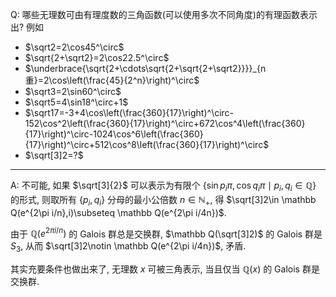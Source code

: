 Q: 哪些无理数可由有理度数的三角函数(可以使用多次不同角度)的有理函数表示出? 例如

* $\sqrt2=2\cos45^\circ$
* $\sqrt{2+\sqrt2}=2\cos22.5^\circ$
* $\underbrace{\sqrt{2+\cdots\sqrt{2+\sqrt{2+\sqrt2}}}}_{n重}=2\cos\left(\frac{45}{2^n}\right)^\circ$
* $\sqrt3=2\sin60^\circ$
* $\sqrt5=4\sin18^\circ+1$
* $\sqrt17=-3+4\cos\left(\frac{360}{17}\right)^\circ-152\cos^2\left(\frac{360}{17}\right)^\circ+672\cos^4\left(\frac{360}{17}\right)^\circ-1024\cos^6\left(\frac{360}{17}\right)^\circ+512\cos^8\left(\frac{360}{17}\right)^\circ$
* $\sqrt[3]2=?$

***

A: 不可能, 如果 $\sqrt[3]{2}$ 可以表示为有限个 $\{\sin p_i\pi, \cos q_i\pi\mid p_i,q_i\in \mathbb Q\}$ 的形式, 则取所有 $\{p_i,q_i\}$ 分母的最小公倍数 $n\in \mathbb N_+$, 得 $\sqrt[3]2\in \mathbb Q(e^{2\pi i/n},i)\subseteq \mathbb Q(e^{2\pi i/4n})$.

由于 $\mathbb Q(e^{2\pi i/n})$ 的 Galois 群总是交换群, $\mathbb Q(\sqrt[3]2)$ 的 Galois 群是 $S_3$, 从而 $\sqrt[3]2\notin \mathbb Q(e^{2\pi i/4n})$, 矛盾.

其实充要条件也做出来了, 无理数 $x$ 可被三角表示, 当且仅当 $\mathbb Q(x)$ 的 Galois 群是交换群.

